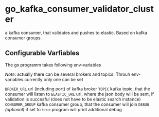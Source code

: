 # go_kafka_consumer_validator_cluster
a kafka consumer, that validates and pushes to elastic. Based on kafka consumer groups.

## Configurable Varfiables
The go programm takes following env-variables

*Note:* actually there can be several brokers and topics. Throuh env-variables currently only one can be set

`BROKER_URL`
url (including port) of kafka broker
`TOPIC`
kafka topic, that the consumer will listen to
`ELASTIC_URL`
url, where the json body will be sent, if validation is succesful (does not have to be elastic search instance)
`CONSUMER_GROUP`
kafka consumer group, that the consumer will join
`DEBUG` *(optional)*
if set to `true` program will print additional debug